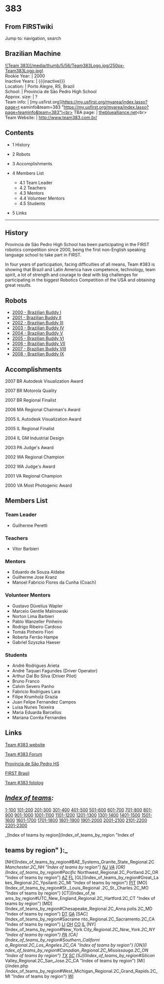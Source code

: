 # 383

## From FIRSTwiki

Jump to: navigation, search

## Brazilian Machine

[![Team 383](/media/thumb/5/56/Team383Logo.jpg/250px-
Team383Logo.jpg)](Image:Team383Logo.jpg "Team 383")<br>
Rookie Year: | 2000<br>
Inactive Years: | {{{inactive}}}<br>
Location: | Porto Alegre, RS, Brazil<br>
School: | Província de São Pedro High School<br>
Approx. size: | ?<br>
Team info: | [my.usfirst.org](https://my.usfirst.org/myarea/index.lasso?page=t
eaminfo&team=383 "https://my.usfirst.org/myarea/index.lasso?page=teaminfo&team=383")<br>
TBA page: | [thebluealliance.net](http://www.thebluealliance.net/tbatv/team.php?team=383 "http://www.thebluealliance.net/tbatv/team.php?team=383")<br>
Team Website: | <http://www.team383.com.br/>

## Contents

- 1 History
- 2 Robots
- 3 Accomplishments
- 4 Members List

  - 4.1 Team Leader
  - 4.2 Teachers
  - 4.3 Mentors
  - 4.4 Volunteer Mentors
  - 4.5 Students

- 5 Links

--------------------------------------------------------------------------------

## History

Província de São Pedro High School has been participating in the FIRST robotics competition since 2000, being the first non-English speaking language school to take part in FIRST.

In four years of participation, facing difficulties of all means, Team #383 is showing that Brazil and Latin America have competence, technology, team spirit, a lot of strength and courage to deal with big challenges for participating in the biggest Robotics Competition of the USA and obtaining great results.

## Robots

- [2000 - Brazilian Buddy I](Brazilian_Buddy_%28383%29 "Brazilian Buddy \(383\)")
- [2001 - Brazilian Buddy II](Brazilian_Buddy_II_%28383%29 "Brazilian Buddy II \(383\)")
- [2002 - Brazilian Buddy III](Brazilian_Buddy_III_%28383%29 "Brazilian Buddy III \(383\)")
- [2003 - Brazilian Buddy IV](Brazilian_Buddy_IV_%28383%29 "Brazilian Buddy IV \(383\)")
- [2004 - Brazilian Buddy V](Brazilian_Buddy_V_%28383%29 "Brazilian Buddy V \(383\)")
- [2005 - Brazilian Buddy VI](Brazilian_Buddy_VI_%28383%29 "Brazilian Buddy VI \(383\)")
- [2006 - Brazilian Buddy VII](Brazilian_Buddy_VII_%28383%29 "Brazilian Buddy VII \(383\)")
- [2007 - Brazilian Buddy VIII](Brazilian_Buddy_VIII_%28383%29 "Brazilian Buddy VIII \(383\)")
- [2008 - Brazilian Buddy IX](/index.php?title=Brazilian_Buddy_IX_%28383%29&action=edit "Brazilian Buddy IX \(383\)")

## Accomplishments

2007 BR Autodesk Visualization Award

2007 BR Motorola Quality

2007 BR Regional Finalist

2006 MA Regional Chairman's Award

2005 IL Autodesk Visualization Award

2005 IL Regional Finalist

2004 IL GM Industrial Design

2003 PA Judge's Award

2002 WA Regional Champion

2002 WA Judge's Award

2001 VA Regional Champion

2000 VA Most Photogenic Award

## Members List

### Team Leader

- Guilherme Peretti

### Teachers

- Vitor Barbieri

### Mentors

- Eduardo de Souza Aldabe
- Guilherme Jose Kranz
- Manoel Fabricio Flores da Cunha (Coach)

### Volunteer Mentors

- Gustavo Düvelius Wapler
- Marcelo Gentile Malinowski
- Norton Lima Barbieri
- Pablo Wanzeller Pinheiro
- Rodrigo Ribeiro Cardoso
- Tomás Pinheiro Fiori
- Roberta Ferrão Hampe
- Gabriel Szyszka Haeser

### Students

- André Rodrigues Arieta
- André Taquari Fagundes (Driver Operator)
- Arthur Dal Bo Silva (Driver Pilot)
- Bruno Franco
- Calvin Severo Panho
- Fabricio Rodrigues Lara
- Filipe Krumholz Grazia
- Juan Felipe Fernandez Campos
- Luisa Nunes Teixeira
- Maria Eduarda Barcellos
- Mariana Corrêa Fernandes

## Links

[Team #383 website](http://www.team383.com.br "http://www.team383.com.br")

[Team #383 Forum](http://www.team383.com.br/forum "http://www.team383.com.br/forum")

[Província de São Pedro HS](http://www.colegioprovincia.com.br "http://www.colegioprovincia.com.br")

[FIRST Brasil](http://www.brfirst.org "http://www.brfirst.org")

[Team #383 fotolog](http://www.fotolog.com/team_383 "http://www.fotolog.com/team_383")

## _[Index of teams](Index_of_teams "Index of teams"):_

[1-100](Index_of_teams#1-100 "Index of teams") [101-200](Index_of_teams#101-200 "Index of teams") [201-300](Index_of_teams#201-300 "Index of teams") [301-400](Index_of_teams#301-400 "Index of teams") [401-500](Index_of_teams#401-500 "Index of teams") [501-600](Index_of_teams#501-600 "Index of teams") [601-700](Index_of_teams#601-700 "Index of teams") [701-800](Index_of_teams#701-800 "Index of teams") [801-900](Index_of_teams#801-900 "Index of teams") [901-1000](Index_of_teams#901-1000 "Index of teams") [1001-1100](Index_of_teams#1001-1100 "Index of teams") [1101-1200](Index_of_teams#1101-1200 "Index of teams") [1201-1300](Index_of_teams#1201-1300 "Index of teams") [1301-1400](Index_of_teams#1301-1400 "Index of teams") [1401-1500](Index_of_teams#1401-1500 "Index of teams") [1501-1600](Index_of_teams#1501-1600 "Index of teams") [1601-1700](Index_of_teams#1601-1700 "Index of teams") [1701-1800](Index_of_teams#1701-1800 "Index of teams") [1801-1900](Index_of_teams#1801-1900 "Index of teams") [1901-2000](Index_of_teams#1901-2000 "Index of teams") [2001-2100](Index_of_teams#2001-2100 "Index of teams") [2101-2200](Index_of_teams#2101-2200 "Index of teams") [2201-2300](Index_of_teams#2201-2300 "Index of teams")

_[Index of teams by region](Index_of_teams_by_region "Index of

## teams by region" ):_

[NH](Index_of_teams_by_region#BAE_Systems_Granite_State_Regional.2C
_Manchester.2C_NH "Index of teams by region") [NJ](Index_of_teams_by_region#New_Jersey_Regional.2C_Trenton.2C_NJ "Index of teams by region") [VA](Index_of_teams_by_region#NASA.2FVCU_Regional.2C_Richmond.2C_VA "Index of teams by region") [OR](Index_of_teams_by_region#Pacific_
Northwest_Regional.2C_Portland.2C_OR "Index of teams by region") [AZ](Index_of_teams_by_region#Arizona_Regional.2C_Phoenix.2C_AZ "Index of teams by region") [FL](Index_of_teams_by_region#Florida_Regional.2C_Orlando.2C_FL "Index of teams by region") [GL](Index_of_teams_by_region#Great_La
kes_Regional.2C_Ypsilanti.2C_MI "Index of teams by region") [PIT](Index_of_teams_by_region#Pittsburgh_Regional.2C_Pittsburgh.2C_PA "Index of
teams by region") [MO](Index_of_teams_by_region#St._Louis_Regional
.2C_St._Charles.2C_MO "Index of teams by region") [CT](Index_of_te
ams_by_region#UTC_New_England_Regional.2C_Hartford.2C_CT "Index of teams by
region") [MD](Index_of_teams_by_region#Chesapeake_Regional.2C_Anna
polis.2C_MD "Index of teams by region") [DT](Index_of_teams_by_region#Detroit_Regional.2C_Detroit.2C_MI "Index of teams by region") [GA](Index_of_teams_by_region#Peachtree_Regional.2C_Duluth.2C_GA "Index of teams by region") [SAC](Index_of_teams_by_region#Sacrame
nto_Regional.2C_Sacramento.2C_CA "Index of teams by region") [LI](Index_of_teams_by_region#SBPLI_Long_Island_Regional.2C_Brentwood.2C_NY "Index
of teams by region") [OH](Index_of_teams_by_region#Buckeye_Regional.2C_Cleveland.2C_OH "Index of teams by region") [CO](Index_of_teams_by_region#Colorado_Regional.2C_Denver.2C_CO "Index of teams by region") [IL](Index_of_teams_by_region#Midwest_Regional.2C_Evanston.2C_IL "Index of teams by region") [NY](Index_of_teams_by_region#New_York
_City_Regional.2C_New_York.2C_NY "Index of teams by region") [PA](Index_of_teams_by_region#Philadelphia_Regional.2C_Philadelphia.2C_PA "Index of
teams by region") [CA](Index_of_teams_by_region#Southern_Californi
a_Regional.2C_Los_Angeles.2C_CA "Index of teams by region") [ON](I
ndex_of_teams_by_region#Canadian_Regional.2C_Mississauga.2C_ON "Index of teams
by region") [TX](Index_of_teams_by_region#Lone_Star_Regional.2C_Houston.2C_TX "Index of teams by region") [SC](Index_of_teams_by_region#Palmetto_Regional.2C_Columbia.2C_SC "Index of teams by region") [SJ](Index_of_teams_by_region#Silicon_
Valley_Regional.2C_San_Jose.2C_CA "Index of teams by region") [MI](/index.php
/Index_of_teams_by_region#West_Michigan_Regional.2C_Grand_Rapids.2C_MI "Index
of teams by region") [WI](Index_of_teams_by_region#Wisconsin_Regional.2C_Milwaukee.2C_WI "Index of teams by region")
